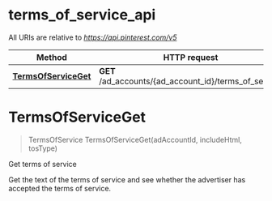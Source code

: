 # terms_of_service_api

All URIs are relative to *https://api.pinterest.com/v5*

Method | HTTP request | Description
------------- | ------------- | -------------
[**TermsOfServiceGet**](terms_of_service_api.md#TermsOfServiceGet) | **GET** /ad_accounts/{ad_account_id}/terms_of_service | Get terms of service


<a name="TermsOfServiceGet"></a>
# **TermsOfServiceGet**
> TermsOfService TermsOfServiceGet(adAccountId, includeHtml, tosType)

Get terms of service

Get the text of the terms of service and see whether the advertiser has accepted the terms of service.

